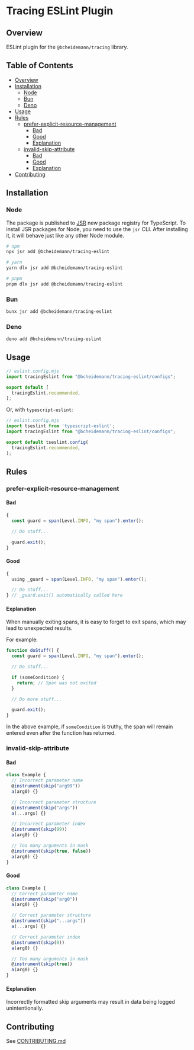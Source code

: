 <!-- omit in toc -->
# Tracing ESLint Plugin

## Overview

ESLint plugin for the `@bcheidemann/tracing` library.

<!-- omit in toc -->
## Table of Contents

- [Overview](#overview)
- [Installation](#installation)
  - [Node](#node)
  - [Bun](#bun)
  - [Deno](#deno)
- [Usage](#usage)
- [Rules](#rules)
  - [prefer-explicit-resource-management](#prefer-explicit-resource-management)
    - [Bad](#bad)
    - [Good](#good)
    - [Explanation](#explanation)
  - [invalid-skip-attribute](#invalid-skip-attribute)
    - [Bad](#bad-1)
    - [Good](#good-1)
    - [Explanation](#explanation-1)
- [Contributing](#contributing)

## Installation

### Node

The package is published to [JSR](https://jsr.io/@bcheidemann/tracing-eslint)
new package registry for TypeScript. To install JSR packages for Node, you need
to use the `jsr` CLI. After installing it, it will behave just like any other
Node module.

```sh
# npm
npx jsr add @bcheidemann/tracing-eslint
```

```sh
# yarn
yarn dlx jsr add @bcheidemann/tracing-eslint
```

```sh
# pnpm
pnpm dlx jsr add @bcheidemann/tracing-eslint
```

### Bun

```sh
bunx jsr add @bcheidemann/tracing-eslint
```

### Deno

```sh
deno add @bcheidemann/tracing-eslint
```

## Usage

```js
// eslint.config.mjs
import tracingEslint from "@bcheidemann/tracing-eslint/configs";

export default [
  tracingEslint.recommended,
];
```

Or, with `typescript-eslint`:

```ts
// eslint.config.mjs
import tseslint from 'typescript-eslint';
import tracingEslint from "@bcheidemann/tracing-eslint/configs";

export default tseslint.config(
  tracingEslint.recommended,
);
```

## Rules

### prefer-explicit-resource-management

#### Bad

```ts
{
  const guard = span(Level.INFO, "my span").enter();

  // Do stuff...

  guard.exit();
}
```

#### Good

```ts
{
  using _guard = span(Level.INFO, "my span").enter();

  // Do stuff...
} // _guard.exit() automatically called here
```

#### Explanation

When manually exiting spans, it is easy to forget to exit spans, which may lead
to unexpected results.

For example:

```ts
function doStuff() {
  const guard = span(Level.INFO, "my span").enter();

  // Do stuff...

  if (someCondition) {
    return; // Span was not exited
  }

  // Do more stuff...

  guard.exit();
}
```

In the above example, if `someCondition` is truthy, the span will remain entered
even after the function has returned.

### invalid-skip-attribute

#### Bad

```ts
class Example {
  // Incorrect parameter name
  @instrument(skip("arg99"))
  a(arg0) {}

  // Incorrect parameter structure
  @instrument(skip("args"))
  a(...args) {}

  // Incorrect parameter index
  @instrument(skip(99))
  a(arg0) {}

  // Too many arguments in mask
  @instrument(skip(true, false))
  a(arg0) {}
}
```

#### Good

```ts
class Example {
  // Correct parameter name
  @instrument(skip("arg0"))
  a(arg0) {}

  // Correct parameter structure
  @instrument(skip("...args"))
  a(...args) {}

  // Correct parameter index
  @instrument(skip(0))
  a(arg0) {}

  // Too many arguments in mask
  @instrument(skip(true))
  a(arg0) {}
}
```

#### Explanation

Incorrectly formatted skip arguments may result in data being logged unintentionally.

## Contributing

See [CONTRIBUTING.md](https://github.com/bcheidemann/tracing-eslint/blob/master/CONTRIBUTING.md)
